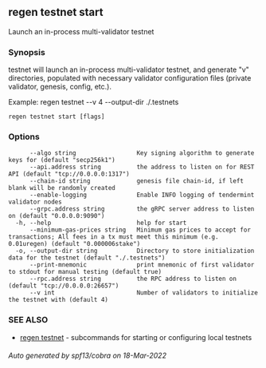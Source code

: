 ## regen testnet start

Launch an in-process multi-validator testnet

### Synopsis

testnet will launch an in-process multi-validator testnet,
and generate "v" directories, populated with necessary validator configuration files
(private validator, genesis, config, etc.).

Example:
	regen testnet --v 4 --output-dir ./.testnets
	

```
regen testnet start [flags]
```

### Options

```
      --algo string                 Key signing algorithm to generate keys for (default "secp256k1")
      --api.address string          the address to listen on for REST API (default "tcp://0.0.0.0:1317")
      --chain-id string             genesis file chain-id, if left blank will be randomly created
      --enable-logging              Enable INFO logging of tendermint validator nodes
      --grpc.address string         the gRPC server address to listen on (default "0.0.0.0:9090")
  -h, --help                        help for start
      --minimum-gas-prices string   Minimum gas prices to accept for transactions; All fees in a tx must meet this minimum (e.g. 0.01uregen) (default "0.000006stake")
  -o, --output-dir string           Directory to store initialization data for the testnet (default "./.testnets")
      --print-mnemonic              print mnemonic of first validator to stdout for manual testing (default true)
      --rpc.address string          the RPC address to listen on (default "tcp://0.0.0.0:26657")
      --v int                       Number of validators to initialize the testnet with (default 4)
```

### SEE ALSO

* [regen testnet](regen_testnet.md)	 - subcommands for starting or configuring local testnets

###### Auto generated by spf13/cobra on 18-Mar-2022
